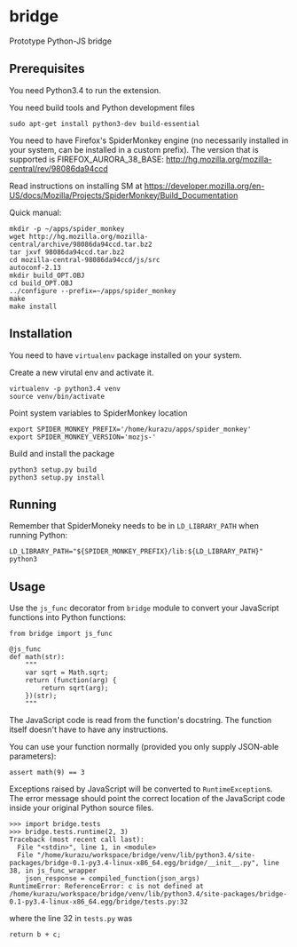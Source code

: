 # bridge
Prototype Python-JS bridge

## Prerequisites
You need Python3.4 to run the extension.

You need build tools and Python development files
```
sudo apt-get install python3-dev build-essential
```

You need to have Firefox's SpiderMonkey engine (no necessarily installed in your system, can be installed in a custom prefix). The version that is supported is FIREFOX_AURORA_38_BASE:
http://hg.mozilla.org/mozilla-central/rev/98086da94ccd

Read instructions on installing SM at https://developer.mozilla.org/en-US/docs/Mozilla/Projects/SpiderMonkey/Build_Documentation

Quick manual:

```
mkdir -p ~/apps/spider_monkey
wget http://hg.mozilla.org/mozilla-central/archive/98086da94ccd.tar.bz2
tar jxvf 98086da94ccd.tar.bz2
cd mozilla-central-98086da94ccd/js/src
autoconf-2.13
mkdir build_OPT.OBJ
cd build_OPT.OBJ
../configure --prefix=~/apps/spider_monkey
make
make install
```

## Installation
You need to have `virtualenv` package installed on your system.

Create a new virutal env and activate it.
```
virtualenv -p python3.4 venv
source venv/bin/activate
```

Point system variables to SpiderMonkey location
```
export SPIDER_MONKEY_PREFIX='/home/kurazu/apps/spider_monkey'
export SPIDER_MONKEY_VERSION='mozjs-'
```
Build and install the package
```
python3 setup.py build
python3 setup.py install
```

## Running
Remember that SpiderMoneky needs to be in ```LD_LIBRARY_PATH``` when running Python:
```
LD_LIBRARY_PATH="${SPIDER_MONKEY_PREFIX}/lib:${LD_LIBRARY_PATH}" python3
```

## Usage
Use the ```js_func``` decorator from ```bridge``` module to convert your JavaScript functions into Python functions:
```
from bridge import js_func

@js_func
def math(str):
    """
    var sqrt = Math.sqrt;
    return (function(arg) {
        return sqrt(arg);
    })(str);
    """
```

The JavaScript code is read from the function's docstring. The function itself doesn't have to have any instructions.

You can use your function normally (provided you only supply JSON-able parameters):

```
assert math(9) == 3
```

Exceptions raised by JavaScript will be converted to ```RuntimeException```s. The error message should point the correct location of the JavaScript code inside your original Python source files.

```
>>> import bridge.tests
>>> bridge.tests.runtime(2, 3)
Traceback (most recent call last):
  File "<stdin>", line 1, in <module>
  File "/home/kurazu/workspace/bridge/venv/lib/python3.4/site-packages/bridge-0.1-py3.4-linux-x86_64.egg/bridge/__init__.py", line 38, in js_func_wrapper
    json_response = compiled_function(json_args)
RuntimeError: ReferenceError: c is not defined at /home/kurazu/workspace/bridge/venv/lib/python3.4/site-packages/bridge-0.1-py3.4-linux-x86_64.egg/bridge/tests.py:32
```

where the line 32 in ```tests.py``` was
```
return b + c;
```
